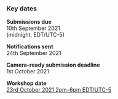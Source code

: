 ### Key dates

**Submissions due**<br>
10th September 2021<br>
(midnight, EDT/UTC-5)

**Notifications sent**<br>
24th September 2021

**Camera-ready submission deadline**<br>
1st October 2021

**Workshop date**<br>
[23rd October 2021 2pm–6pm EDT/UTC-5](https://www.timeanddate.com/worldclock/fixedtime.html?msg=CUI%40CSCW+Workshop&iso=20211023T18&p1=%3A&ah=4 "View the event time in your timezone") 
